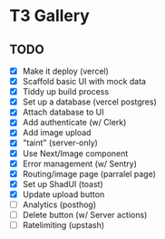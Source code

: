 # T3 Gallery

## TODO

- [x] Make it deploy (vercel)
- [x] Scaffold basic UI with mock data
- [x] Tiddy up build process
- [x] Set up a database (vercel postgres)
- [x] Attach database to UI
- [x] Add authenticate (w/ Clerk)
- [x] Add image upload
- [x] "taint" (server-only)
- [x] Use Next/Image component
- [x] Error management (w/ Sentry)
- [x] Routing/image page (parralel page)
- [x] Set up ShadUI (toast)
- [x] Update upload button
- [ ] Analytics (posthog)
- [ ] Delete button (w/ Server actions)
- [ ] Ratelimiting (upstash)
